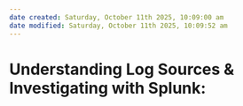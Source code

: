 ```yaml
---
date created: Saturday, October 11th 2025, 10:09:00 am
date modified: Saturday, October 11th 2025, 10:09:52 am
---
```


# Understanding Log Sources & Investigating with Splunk:
